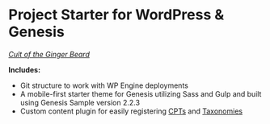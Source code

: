 # Project Starter for WordPress & Genesis
[_Cult of the Ginger Beard_](http://gingercult.com)

**Includes:**
* Git structure to work with WP Engine deployments
* A mobile-first starter theme for Genesis utilizing Sass and Gulp and built using Genesis Sample version 2.2.3
* Custom content plugin for easily registering [CPTs](https://github.com/WebDevStudios/CPT_Core) and [Taxonomies](https://github.com/WebDevStudios/Taxonomy_Core)
